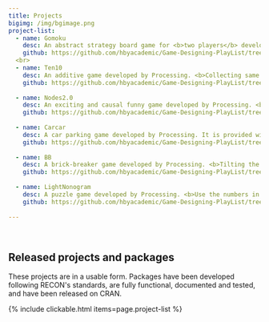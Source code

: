 ```yaml
---
title: Projects
bigimg: /img/bgimage.png
project-list:
  - name: Gomoku
    desc: An abstract strategy board game for <b>two players</b> developed by Processing. Players <b>take turns placing a piece</b> of their color (black or white) on one empty intersection. The winner is the first player to <b>form an unbroken row of five pieces horizontally, vertically, or diagonally.</b>
    github: https://github.com/hbyacademic/Game-Designing-PlayList/tree/master/GD_014_GomokuAPP
  <br>  
  - name: Ten10
    desc: An additive game developed by Processing. <b>Collecting same tiles to form next stage tiles.</b> The goal is to get the final tile. Within a period of time, all the tiles move up. Once a tile reaches the top of the game border, game is over. 
    github: https://github.com/hbyacademic/Game-Designing-PlayList/tree/master/GD_015_Ten10APP
  
  - name: Nodes2.0
    desc: An exciting and causal funny game developed by Processing. <b>To pin all the dots one by one to spinning circle with taps.</b> The game is over when a dot gets touch with other dots. It becomes challenging and interesting when going through different levels.
    github: https://github.com/hbyacademic/Game-Designing-PlayList/tree/master/GD_016_NodesAPP
  
  - name: Carcar
    desc: A car parking game developed by Processing. It is provided with four control buttons, which are left, right, forward, and toward. The goal is to <b>drive the car into the parking space.</b> There is no time limit to practice parking. 
    github: https://github.com/hbyacademic/Game-Designing-PlayList/tree/master/GD_017_CarcarAPP
    
  - name: BB
    desc: A brick-breaker game developed by Processing. <b>Tilting the phone to control the paddle</b> and keep the ball in the game. Your mission is to <b>remove all the breakable bricks</b> by hitting them with the ball. Interestingly, some bricks need more than a single hit. 
    github: https://github.com/hbyacademic/Game-Designing-PlayList/tree/master/GD_018_BrickBreakerApp
    
  - name: LightNonogram
    desc: A puzzle game developed by Processing. <b>Use the numbers in the rows and columns to solve the puzzle. These numbers tell you the runs of gray squares in each row and column.</b> The gray squares can be put in fill mode and the sign "X"s can be put in mark mode. Five lives are given when game starts. 
    github: https://github.com/hbyacademic/Game-Designing-PlayList/tree/master/GD_019_LightNonogram
    
---
```




<br>

## Released projects and packages

These projects are in a usable form. Packages have been developed following
RECON's standards, are fully functional, documented and tested, and have been
released on CRAN.

{% include clickable.html items=page.project-list %}

